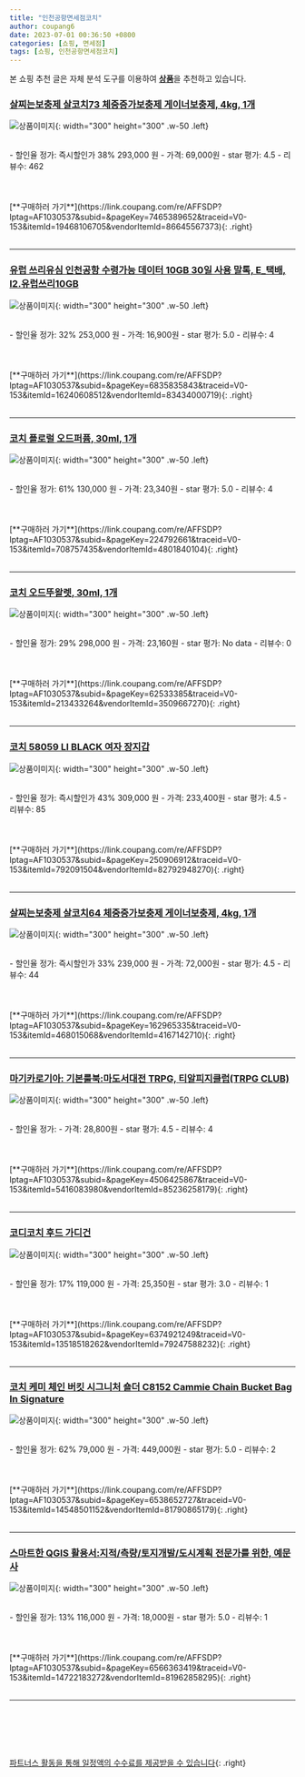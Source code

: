 ```yaml
---
title: "인천공항면세점코치"
author: coupang6
date: 2023-07-01 00:36:50 +0800
categories: [쇼핑, 면세점]
tags: [쇼핑, 인천공항면세점코치]
---
```


본 쇼핑 추천 글은 자체 분석 도구를 이용하여 [**상품**](https://link.coupang.com/a/bao1ui)을 추천하고 있습니다.

### [살찌는보충제 살코치73 체중증가보충제 게이너보충제, 4kg, 1개](https://link.coupang.com/re/AFFSDP?lptag=AF1030537&subid=&pageKey=7465389652&traceid=V0-153&itemId=19468106705&vendorItemId=86645567373)

![상품이미지](https://thumbnail10.coupangcdn.com/thumbnails/remote/230x230ex/image/vendor_inventory/6f0a/fc959bcda79233ae8361a3572a5af885888643ba643cac7ce46f167f8125.jpg){: width="300" height="300" .w-50 .left}


<br>
- 할인율 정가: 즉시할인가 38%  293,000   원
- 가격: 69,000원
- star 평가: 4.5
- 리뷰수: 462
<br>
<br>
<br>
<br>
[**구매하러 가기**](https://link.coupang.com/re/AFFSDP?lptag=AF1030537&subid=&pageKey=7465389652&traceid=V0-153&itemId=19468106705&vendorItemId=86645567373){: .right}
<br>
<br>

---

### [유럽 쓰리유심 인천공항 수령가능 데이터 10GB 30일 사용 말톡, E_택배, I2.유럽쓰리10GB](https://link.coupang.com/re/AFFSDP?lptag=AF1030537&subid=&pageKey=6835835843&traceid=V0-153&itemId=16240608512&vendorItemId=83434000719)

![상품이미지](https://thumbnail7.coupangcdn.com/thumbnails/remote/230x230ex/image/vendor_inventory/2423/6f888ac7e47ab6ac2cddd9d694df616b35428fbd5dbb08f96f60b7b65ea3.jpg){: width="300" height="300" .w-50 .left}


<br>
- 할인율 정가: 32%  253,000   원
- 가격: 16,900원
- star 평가: 5.0
- 리뷰수: 4
<br>
<br>
<br>
<br>
[**구매하러 가기**](https://link.coupang.com/re/AFFSDP?lptag=AF1030537&subid=&pageKey=6835835843&traceid=V0-153&itemId=16240608512&vendorItemId=83434000719){: .right}
<br>
<br>

---

### [코치 플로럴 오드퍼퓸, 30ml, 1개](https://link.coupang.com/re/AFFSDP?lptag=AF1030537&subid=&pageKey=224792661&traceid=V0-153&itemId=708757435&vendorItemId=4801840104)

![상품이미지](https://thumbnail7.coupangcdn.com/thumbnails/remote/230x230ex/image/retail/images/2019/05/17/12/7/553d17a7-720b-48e5-8758-fbbc0f660677.jpg){: width="300" height="300" .w-50 .left}


<br>
- 할인율 정가: 61%  130,000   원
- 가격: 23,340원
- star 평가: 5.0
- 리뷰수: 4
<br>
<br>
<br>
<br>
[**구매하러 가기**](https://link.coupang.com/re/AFFSDP?lptag=AF1030537&subid=&pageKey=224792661&traceid=V0-153&itemId=708757435&vendorItemId=4801840104){: .right}
<br>
<br>

---

### [코치 오드뚜왈렛, 30ml, 1개](https://link.coupang.com/re/AFFSDP?lptag=AF1030537&subid=&pageKey=62533385&traceid=V0-153&itemId=213433264&vendorItemId=3509667270)

![상품이미지](https://thumbnail9.coupangcdn.com/thumbnails/remote/230x230ex/image/product/image/vendoritem/2018/12/28/3509667270/34b26667-1f53-4a0e-a2fc-5884c5c437b0.jpg){: width="300" height="300" .w-50 .left}


<br>
- 할인율 정가: 29%  298,000   원
- 가격: 23,160원
- star 평가: No data
- 리뷰수: 0
<br>
<br>
<br>
<br>
[**구매하러 가기**](https://link.coupang.com/re/AFFSDP?lptag=AF1030537&subid=&pageKey=62533385&traceid=V0-153&itemId=213433264&vendorItemId=3509667270){: .right}
<br>
<br>

---

### [코치 58059 LI BLACK 여자 장지갑](https://link.coupang.com/re/AFFSDP?lptag=AF1030537&subid=&pageKey=250906912&traceid=V0-153&itemId=792091504&vendorItemId=82792948270)

![상품이미지](https://thumbnail6.coupangcdn.com/thumbnails/remote/230x230ex/image/vendor_inventory/e027/064033a0c161fbd954060b46cb9d24e706490170e42b83629c7c59c1ba49.jpg){: width="300" height="300" .w-50 .left}


<br>
- 할인율 정가: 즉시할인가 43%  309,000   원
- 가격: 233,400원
- star 평가: 4.5
- 리뷰수: 85
<br>
<br>
<br>
<br>
[**구매하러 가기**](https://link.coupang.com/re/AFFSDP?lptag=AF1030537&subid=&pageKey=250906912&traceid=V0-153&itemId=792091504&vendorItemId=82792948270){: .right}
<br>
<br>

---

### [살찌는보충제 살코치64 체중증가보충제 게이너보충제, 4kg, 1개](https://link.coupang.com/re/AFFSDP?lptag=AF1030537&subid=&pageKey=162965335&traceid=V0-153&itemId=468015068&vendorItemId=4167142710)

![상품이미지](https://thumbnail8.coupangcdn.com/thumbnails/remote/230x230ex/image/vendor_inventory/images/2018/11/30/15/9/b8271c9f-937d-4b37-811c-1de04ab6677e.jpg){: width="300" height="300" .w-50 .left}


<br>
- 할인율 정가: 즉시할인가 33%  239,000   원
- 가격: 72,000원
- star 평가: 4.5
- 리뷰수: 44
<br>
<br>
<br>
<br>
[**구매하러 가기**](https://link.coupang.com/re/AFFSDP?lptag=AF1030537&subid=&pageKey=162965335&traceid=V0-153&itemId=468015068&vendorItemId=4167142710){: .right}
<br>
<br>

---

### [마기카로기아: 기본룰북:마도서대전 TRPG, 티알피지클럽(TRPG CLUB)](https://link.coupang.com/re/AFFSDP?lptag=AF1030537&subid=&pageKey=4506425867&traceid=V0-153&itemId=5416083980&vendorItemId=85236258179)

![상품이미지](https://thumbnail6.coupangcdn.com/thumbnails/remote/230x230ex/image/vendor_inventory/3d4a/453f66103aab14be9ade448aefa21974bd165ebf4574bf149fb44ce2f29a.jpg){: width="300" height="300" .w-50 .left}


<br>
- 할인율 정가: 
- 가격: 28,800원
- star 평가: 4.5
- 리뷰수: 4
<br>
<br>
<br>
<br>
[**구매하러 가기**](https://link.coupang.com/re/AFFSDP?lptag=AF1030537&subid=&pageKey=4506425867&traceid=V0-153&itemId=5416083980&vendorItemId=85236258179){: .right}
<br>
<br>

---

### [코디코치 후드 가디건](https://link.coupang.com/re/AFFSDP?lptag=AF1030537&subid=&pageKey=6374921249&traceid=V0-153&itemId=13518518262&vendorItemId=79247588232)

![상품이미지](https://thumbnail7.coupangcdn.com/thumbnails/remote/230x230ex/image/vendor_inventory/18b6/78ca244408180317dfabcdd389525fdb9963415584661b71adf895ef3bbd.jpg){: width="300" height="300" .w-50 .left}


<br>
- 할인율 정가: 17%  119,000   원
- 가격: 25,350원
- star 평가: 3.0
- 리뷰수: 1
<br>
<br>
<br>
<br>
[**구매하러 가기**](https://link.coupang.com/re/AFFSDP?lptag=AF1030537&subid=&pageKey=6374921249&traceid=V0-153&itemId=13518518262&vendorItemId=79247588232){: .right}
<br>
<br>

---

### [코치 케미 체인 버킷 시그니처 숄더 C8152 Cammie Chain Bucket Bag In Signature](https://link.coupang.com/re/AFFSDP?lptag=AF1030537&subid=&pageKey=6538652727&traceid=V0-153&itemId=14548501152&vendorItemId=81790865179)

![상품이미지](https://thumbnail9.coupangcdn.com/thumbnails/remote/230x230ex/image/vendor_inventory/89a9/218f712cf31a9b4ad6f8e81582868ddcb939dbfd6dffd1b04841d8ad9939.jpg){: width="300" height="300" .w-50 .left}


<br>
- 할인율 정가: 62%  79,000   원
- 가격: 449,000원
- star 평가: 5.0
- 리뷰수: 2
<br>
<br>
<br>
<br>
[**구매하러 가기**](https://link.coupang.com/re/AFFSDP?lptag=AF1030537&subid=&pageKey=6538652727&traceid=V0-153&itemId=14548501152&vendorItemId=81790865179){: .right}
<br>
<br>

---

### [스마트한 QGIS 활용서:지적/측량/토지개발/도시계획 전문가를 위한, 예문사](https://link.coupang.com/re/AFFSDP?lptag=AF1030537&subid=&pageKey=6566363419&traceid=V0-153&itemId=14722183272&vendorItemId=81962858295)

![상품이미지](https://thumbnail8.coupangcdn.com/thumbnails/remote/230x230ex/image/retail/images/2022/06/07/17/2/726748f6-7289-4a8e-9b46-ab5c01f16240.jpg){: width="300" height="300" .w-50 .left}


<br>
- 할인율 정가: 13%  116,000   원
- 가격: 18,000원
- star 평가: 5.0
- 리뷰수: 1
<br>
<br>
<br>
<br>
[**구매하러 가기**](https://link.coupang.com/re/AFFSDP?lptag=AF1030537&subid=&pageKey=6566363419&traceid=V0-153&itemId=14722183272&vendorItemId=81962858295){: .right}
<br>
<br>

---
<br><br><br><br><br> [파트너스 활동을 통해 일정액의 수수료를 제공받을 수 있습니다](https://link.coupang.com/a/bao1ui){: .right}